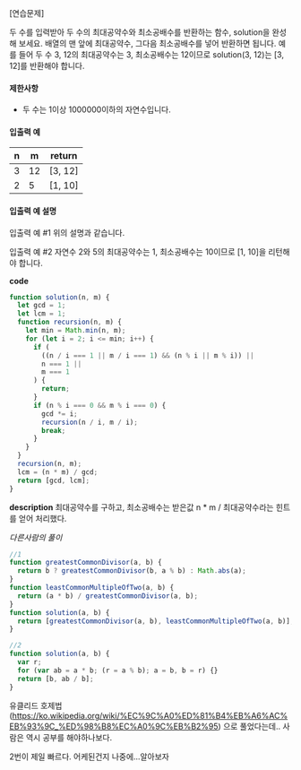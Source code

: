 [연습문제]

두 수를 입력받아 두 수의 최대공약수와 최소공배수를 반환하는 함수, solution을 완성해 보세요. 배열의 맨 앞에 최대공약수, 그다음 최소공배수를 넣어 반환하면 됩니다. 예를 들어 두 수 3, 12의 최대공약수는 3, 최소공배수는 12이므로 solution(3, 12)는 [3, 12]를 반환해야 합니다.

#### 제한사항

- 두 수는 1이상 1000000이하의 자연수입니다.

#### 입출력 예

| n   | m   | return  |
| --- | --- | ------- |
| 3   | 12  | [3, 12] |
| 2   | 5   | [1, 10] |

#### 입출력 예 설명

입출력 예 #1
위의 설명과 같습니다.

입출력 예 #2
자연수 2와 5의 최대공약수는 1, 최소공배수는 10이므로 [1, 10]을 리턴해야 합니다.

**code**

```js
function solution(n, m) {
  let gcd = 1;
  let lcm = 1;
  function recursion(n, m) {
    let min = Math.min(n, m);
    for (let i = 2; i <= min; i++) {
      if (
        ((n / i === 1 || m / i === 1) && (n % i || m % i)) ||
        n === 1 ||
        m === 1
      ) {
        return;
      }
      if (n % i === 0 && m % i === 0) {
        gcd *= i;
        recursion(n / i, m / i);
        break;
      }
    }
  }
  recursion(n, m);
  lcm = (n * m) / gcd;
  return [gcd, lcm];
}
```

**description**
최대공약수를 구하고, 최소공배수는 받은값 n \* m / 최대공약수라는 힌트를 얻어 처리했다.

_다른사람의 풀이_

```js
//1
function greatestCommonDivisor(a, b) {
  return b ? greatestCommonDivisor(b, a % b) : Math.abs(a);
}
function leastCommonMultipleOfTwo(a, b) {
  return (a * b) / greatestCommonDivisor(a, b);
}
function solution(a, b) {
  return [greatestCommonDivisor(a, b), leastCommonMultipleOfTwo(a, b)];
}

//2
function solution(a, b) {
  var r;
  for (var ab = a * b; (r = a % b); a = b, b = r) {}
  return [b, ab / b];
}
```

유클리드 호제법(https://ko.wikipedia.org/wiki/%EC%9C%A0%ED%81%B4%EB%A6%AC%EB%93%9C_%ED%98%B8%EC%A0%9C%EB%B2%95)
으로 풀었다는데.. 사람은 역시 공부를 해야하나보다.

2번이 제일 빠르다. 어케된건지 나중에...알아보자
